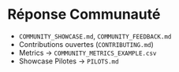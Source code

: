 # Réponse Communauté
- `COMMUNITY_SHOWCASE.md`, `COMMUNITY_FEEDBACK.md`
- Contributions ouvertes (`CONTRIBUTING.md`)
- Metrics → `COMMUNITY_METRICS_EXAMPLE.csv`
- Showcase Pilotes → `PILOTS.md`
